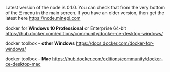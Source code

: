 Latest version of the node is 0.1.0. You can check that from the very bottom of the Ξ menu in the main screen. If you have an older version, then get the latest here https://node.minepi.com

docker for **Windows 10 Professional** or Enterprise 64-bit
https://hub.docker.com/editions/community/docker-ce-desktop-windows/

docker toolbox - **other Windows**
https://docs.docker.com/docker-for-windows/

docker toolbox - **Mac**
https://hub.docker.com/editions/community/docker-ce-desktop-mac